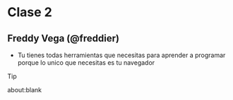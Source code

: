 # Clase 2
## Freddy Vega (@freddier)
* Tu tienes todas herramientas que necesitas para aprender a programar porque lo unico que necesitas es tu navegador

> [!TIP]
> about:blank 
